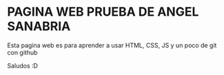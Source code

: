 # PAGINA WEB PRUEBA DE ANGEL SANABRIA

Esta pagina web es para aprender a usar HTML, CSS, JS y un poco de git con github

Saludos :D
